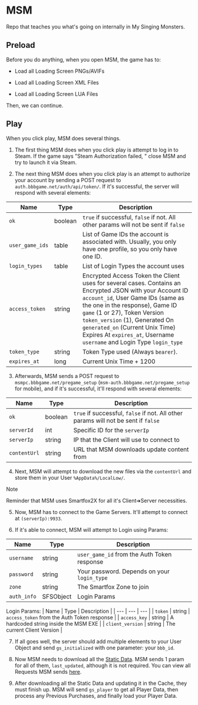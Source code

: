 # MSM
Repo that teaches you what's going on internally in My Singing Monsters.

Preload
-
Before you do anything, when you open MSM, the game has to:

* Load all Loading Screen PNGs/AVIFs

* Load all Loading Screen XML Files

* Load all Loading Screen LUA Files

Then, we can continue.

Play
-
When you click play, MSM does several things.

1. The first thing MSM does when you click play is attempt to log in to Steam. If the game says "Steam Authorization failed, " close MSM and try to launch it via Steam.

2. The next thing MSM does when you click play is an attempt to authorize your account by sending a POST request to `auth.bbbgame.net/auth/api/token/`. If it's successful, the server will respond with several elements:

| Name | Type | Description |
| --- | --- | --- |
| `ok` | boolean | `true` if successful, `false` if not. All other params will not be sent if `false` |
| `user_game_ids` | table | List of Game IDs the account is associated with. Usually, you only have one profile, so you only have one ID. |
| `login_types` | table | List of Login Types the account uses |
| `access_token` | string | Encrypted Access Token the Client uses for several cases. Contains an Encrypted JSON with your Account ID `account_id`, User Game IDs (same as the one in the response), Game ID `game` (1 or 27), Token Version `token_version` (1), Generated On `generated_on` (Current Unix Time) Expires At `expires_at`, Username `username` and Login Type `login_type`
| `token_type` | string | Token Type used (Always `bearer`). |
| `expires_at` | long | Current Unix Time + 1200 |

3. Afterwards, MSM sends a POST request to `msmpc.bbbgame.net/pregame_setup` (`msm-auth.bbbgame.net/pregame_setup` for mobile), and if it's successful, it'll respond with several elements:

| Name | Type | Description |
| --- | --- | --- |
| `ok` | boolean | `true` if successful, `false` if not. All other params will not be sent if `false` |
| `serverId` | int | Specific ID for the `serverIp` |
| `serverIp` | string | IP that the Client will use to connect to |
| `contentUrl` | string | URL that MSM downloads update content from |

4. Next, MSM will attempt to download the new files via the `contentUrl` and store them in your User `%AppData%/LocalLow/`.

>[!NOTE]
>Reminder that MSM uses Smartfox2X for all it's Client➔Server necessities.

5. Now, MSM has to connect to the Game Servers. It'll attempt to connect at `(serverIp):9933`.

6. If it's able to connect, MSM will attempt to Login using Params:

| Name | Type | Description |
| --- | --- | --- |
| `username` | string | `user_game_id` from the Auth Token response |
| `password` | string | Your password. Depends on your `login_type` |
| `zone` | string | The Smartfox Zone to join |
| `auth_info` | SFSObject | Login Params |

Login Params:
| Name | Type | Description |
| --- | --- | --- |
| `token` | string | `access_token` from the Auth Token response |
| `access_key` | string | A hardcoded string inside the MSM EXE |
| `client_version` | string | The current Client Version |

7. If all goes well, the server should add multiple elements to your User Object and send `gs_initialized` with one parameter: your `bbb_id`.

8. Now MSM needs to download all the [Static Data](https://www.indeed.com/career-advice/career-development/static-data-vs-dynamic-data). MSM sends 1 param for all of them, `last_updated`, although it is not required. You can view all Requests MSM sends [here](https://github.com/riotschoolacc/MSM-Server-Tools/blob/main/requests.md).

9. After downloading all the Static Data and updating it in the Cache, they must finish up. MSM will send `gs_player` to get all Player Data, then process any Previous Purchases, and finally load your Player Data.
